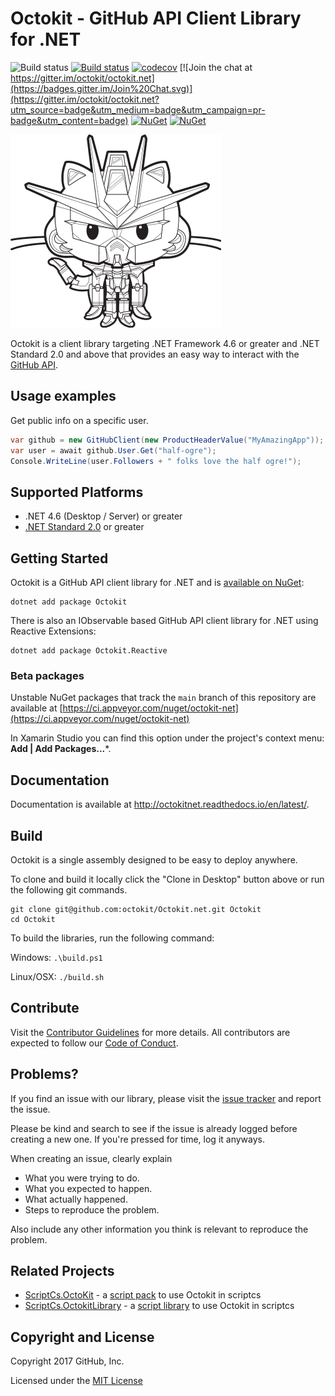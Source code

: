 # Octokit - GitHub API Client Library for .NET

![Build status](https://github.com/octokit/octokit.net/workflows/CI%20Build/badge.svg)
[![Build status](https://ci.appveyor.com/api/projects/status/cego2g42yw26th26/branch/main?svg=true)](https://ci.appveyor.com/project/github-windows/octokit-net/branch/main)
[![codecov](https://codecov.io/gh/octokit/octokit.net/branch/main/graph/badge.svg)](https://codecov.io/gh/octokit/octokit.net)
[![Join the chat at https://gitter.im/octokit/octokit.net](https://badges.gitter.im/Join%20Chat.svg)](https://gitter.im/octokit/octokit.net?utm_source=badge&utm_medium=badge&utm_campaign=pr-badge&utm_content=badge)
[![NuGet](https://img.shields.io/nuget/v/Octokit.svg)](https://www.nuget.org/packages/Octokit)
[![NuGet](https://img.shields.io/nuget/v/Octokit.Reactive.svg)](https://www.nuget.org/packages/Octokit.Reactive)

![logo](octokit-dotnet_2.png)

Octokit is a client library targeting .NET Framework 4.6 or greater and .NET Standard 2.0
and above that provides an easy way to interact with the
[GitHub API](http://developer.github.com/v3/).

## Usage examples

Get public info on a specific user.

```c#
var github = new GitHubClient(new ProductHeaderValue("MyAmazingApp"));
var user = await github.User.Get("half-ogre");
Console.WriteLine(user.Followers + " folks love the half ogre!");
```

## Supported Platforms

* .NET 4.6 (Desktop / Server) or greater
* [.NET Standard 2.0](https://docs.microsoft.com/en-us/dotnet/standard/net-standard) or greater

## Getting Started

Octokit is a GitHub API client library for .NET and is [available on NuGet](https://www.nuget.org/packages/Octokit/):

```
dotnet add package Octokit
```

There is also an IObservable based GitHub API client library for .NET using Reactive Extensions:

```
dotnet add package Octokit.Reactive
```


### Beta packages ###
Unstable NuGet packages that track the `main` branch of this repository are available at
[https://ci.appveyor.com/nuget/octokit-net](https://ci.appveyor.com/nuget/octokit-net)

In Xamarin Studio you can find this option under the project's context menu: **Add | Add Packages...***.

## Documentation

Documentation is available at http://octokitnet.readthedocs.io/en/latest/.

## Build

Octokit is a single assembly designed to be easy to deploy anywhere.

To clone and build it locally click the "Clone in Desktop" button above or run the
following git commands.

```
git clone git@github.com:octokit/Octokit.net.git Octokit
cd Octokit
```

To build the libraries, run the following command:

Windows: `.\build.ps1`

Linux/OSX: `./build.sh`

## Contribute

Visit the [Contributor Guidelines](https://github.com/octokit/octokit.net/blob/main/CONTRIBUTING.md)
for more details. All contributors are expected to follow our
[Code of Conduct](https://github.com/octokit/octokit.net/blob/main/CODE_OF_CONDUCT.md).

## Problems?

If you find an issue with our library, please visit the [issue tracker](https://github.com/octokit/octokit.net/issues)
and report the issue.

Please be kind and search to see if the issue is already logged before creating
a new one. If you're pressed for time, log it anyways.

When creating an issue, clearly explain

* What you were trying to do.
* What you expected to happen.
* What actually happened.
* Steps to reproduce the problem.

Also include any other information you think is relevant to reproduce the
problem.

## Related Projects

 - [ScriptCs.OctoKit](https://github.com/hnrkndrssn/ScriptCs.OctoKit) - a [script pack](https://github.com/scriptcs/scriptcs/wiki/Script-Packs) to use Octokit in scriptcs
 - [ScriptCs.OctokitLibrary](https://github.com/ryanrousseau/ScriptCs.OctokitLibrary) - a [script library](https://github.com/scriptcs/scriptcs/wiki/Script-Libraries) to use Octokit in scriptcs

## Copyright and License

Copyright 2017 GitHub, Inc.

Licensed under the [MIT License](https://github.com/octokit/octokit.net/blob/main/LICENSE.txt)
